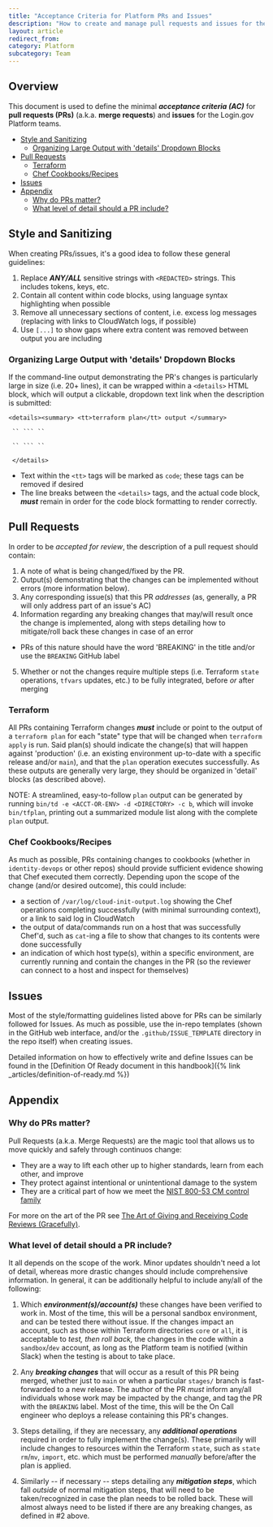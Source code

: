 ```yaml
---
title: "Acceptance Criteria for Platform PRs and Issues"
description: "How to create and manage pull requests and issues for the Login.gov Platform Teams."
layout: article
redirect_from:
category: Platform
subcategory: Team
---
```


## Overview

This document is used to define the minimal ***acceptance criteria (AC)*** for **pull requests (PRs)** (a.k.a. **merge requests**) and **issues** for the Login.gov Platform teams.

<!-- MarkdownTOC -->

- [Style and Sanitizing](#style-and-sanitizing)
   - [Organizing Large Output with 'details' Dropdown Blocks](#organizing-large-output-with-details-dropdown-blocks)
- [Pull Requests](#pull-requests)
   - [Terraform](#terraform)
   - [Chef Cookbooks/Recipes](#chef-cookbooksrecipes)
- [Issues](#issues)
- [Appendix](#appendix)
   - [Why do PRs matter?](#why-do-prs-matter)
   - [What level of detail should a PR include?](#what-level-of-detail-should-a-pr-include)

<!-- /MarkdownTOC -->

## Style and Sanitizing

When creating PRs/issues, it's a good idea to follow these general guidelines:

1. Replace ***ANY/ALL*** sensitive strings with `<REDACTED>` strings. This includes tokens, keys, etc.
2. Contain all content within code blocks, using language syntax highlighting when possible
3. Remove all unnecessary sections of content, i.e. excess log messages (replacing with links to CloudWatch logs, if possible)
4. Use `[...]` to show gaps where extra content was removed between output you are including

### Organizing Large Output with 'details' Dropdown Blocks

If the command-line output demonstrating the PR's changes is particularly large in size (i.e. 20+ lines), it can be wrapped within a `<details>` HTML block, which will output a clickable, dropdown text link when the description is submitted:

   ```
   <details><summary> <tt>terraform plan</tt> output </summary>

	`` ``` ``

	`` ``` ``

	</details>
   ```
   
* Text within the `<tt>` tags will be marked as `code`; these tags can be removed if desired
* The line breaks between the `<details>` tags, and the actual code block, ***must*** remain in order for the code block formatting to render correctly.

## Pull Requests

In order to be *accepted for review*, the description of a pull request should contain:

1. A note of what is being changed/fixed by the PR.
2. Output(s) demonstrating that the changes can be implemented without errors (more information below).
3. Any corresponding issue(s) that this PR *addresses* (as, generally, a PR will only address part of an issue's AC)
4. Information regarding any breaking changes that may/will result once the change is implemented, along with steps detailing how to mitigate/roll back these changes in case of an error
  - PRs of this nature should have the word 'BREAKING' in the title and/or use the `BREAKING` GitHub label
5. Whether or not the changes require multiple steps (i.e. Terraform `state` operations, `tfvars` updates, etc.) to be fully integrated, before _or_ after merging

### Terraform

All PRs containing Terraform changes ***must*** include or point to the output of a `terraform plan` for each "state" type that will be changed when `terraform apply` is run. Said plan(s) should indicate the change(s) that will happen against 'production' (i.e. an existing environment up-to-date with a specific release and/or `main`), and that the `plan` operation executes successfully. As these outputs are generally very large, they should be organized in 'detail' blocks (as described above).

NOTE: A streamlined, easy-to-follow `plan` output can be generated by running `bin/td -e <ACCT-OR-ENV> -d <DIRECTORY> -c b`, which will invoke `bin/tfplan`, printing out a summarized module list along with the complete `plan` output.

### Chef Cookbooks/Recipes

As much as possible, PRs containing changes to cookbooks (whether in `identity-devops` or other repos) should provide sufficient evidence showing that Chef executed them correctly. Depending upon the scope of the change (and/or desired outcome), this could include:

- a section of `/var/log/cloud-init-output.log` showing the Chef operations completing successfully (with minimal surrounding context), or a link to said log in CloudWatch
- the output of data/commands run on a host that was successfully Chef'd, such as `cat`-ing a file to show that changes to its contents were done successfully
- an indication of which host type(s), within a specific environment, are currently running and contain the changes in the PR (so the reviewer can connect to a host and inspect for themselves)

## Issues

Most of the style/formatting guidelines listed above for PRs can be similarly followed for Issues. As much as possible, use the in-repo templates (shown in the GitHub web interface, and/or the `.github/ISSUE_TEMPLATE` directory in the repo itself) when creating issues.

Detailed information on how to effectively write and define Issues can be found in the [Definition Of Ready document in this handbook]({% link _articles/definition-of-ready.md %})

## Appendix

### Why do PRs matter?

Pull Requests (a.k.a. Merge Requests) are the magic tool that allows us to move quickly and safely through continuos change:

* They are a way to lift each other up to higher standards, learn from each other, and improve
* They protect against intentional or unintentional damage to the system
* They are a critical part of how we meet the [NIST 800-53 CM control family](https://csrc.nist.gov/projects/cprt/catalog#/cprt/framework/version/SP_800_53_5_1_0/home?element=CM)

For more on the art of the PR see
[The Art of Giving and Receiving Code Reviews (Gracefully)](https://www.alexandra-hill.com/2018/06/25/the-art-of-giving-and-receiving-code-reviews/).

### What level of detail should a PR include?

It all depends on the scope of the work. Minor updates shouldn't need a lot of detail, whereas more drastic changes should include comprehensive information. In general, it can be additionally helpful to include any/all of the following:

1. Which ***environment(s)/account(s)*** these changes have been verified to work in. Most of the time, this will be a personal sandbox environment, and can be tested there without issue. If the changes impact an account, such as those within Terraform directories `core` or `all`, it is acceptable to *test, then roll back,* the changes in the code within a `sandbox`/`dev` account, as long as the Platform team is notified (within Slack) when the testing is about to take place.

2. Any ***breaking changes*** that will occur as a result of this PR being merged, whether just to `main` or when a particular `stages/` branch is fast-forwarded to a new release. The author of the PR *must* inform any/all individuals whose work may be impacted by the change, and tag the PR with the `BREAKING` label. Most of the time, this will be the On Call engineer who deploys a release containing this PR's changes.

3. Steps detailing, if they are necessary, any ***additional operations*** required in order to fully implement the change(s). These primarily will include changes to resources within the Terraform `state`, such as `state rm`/`mv`, `import`, etc. which must be performed *manually* before/after the plan is applied.

4. Similarly -- if necessary -- steps detailing any ***mitigation steps***, which fall *outside* of normal mitigation steps, that will need to be taken/recognized in case the plan needs to be rolled back. These will almost always need to be listed if there are any breaking changes, as defined in #2 above.
